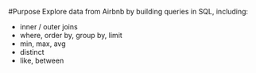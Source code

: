 #Purpose
Explore data from Airbnb by building queries in SQL, including:
* inner / outer joins
* where, order by, group by, limit
* min, max, avg
* distinct
* like, between 
